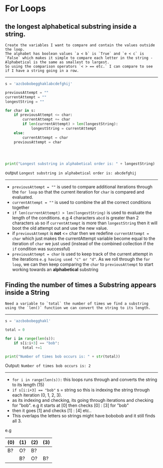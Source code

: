 # For Loops


## the longest alphabetical substring inside a string. 
    Create the variables I want to compare and contain the values outside the loop.
    The alphabet has boolean values `a < b` is `True` and `e < c` is `False` which makes it simple to compare each letter in the string - Alphabetical is the same as smallest to largest.   
    So using the comparison operators `< > == etc.` I can compare to see if I have a string going in a row.

***


```python
s = 'azcbobobegghaklabcdefghij'

previousAttempt = ""
currentAttempt = ""
longestString = ""

for char in s:
    if previousAttempt <= char:
        currentAttempt += char
        if len(currentAttempt) > len(longestString):
            longestString = currentAttempt
    else:
        currentAttempt = char
    previousAttempt = char




print("Longest substring in alphabetical order is: " + longestString)
```

output `Longest substring in alphabetical order is: abcdefghij`

***
 * `previousAttempt = ""` is used to compare additional iterations through the `for loop` so that the current iteration for `char` is compared and evaluated.
 * `currentAttempt = ""` is used to combine the all the correct conditions together
 * `if len(currentAttempt) > len(longestString)` is used to evaluate the length of the conditions. e.g 4 characters `abcd` is greater than 2 characters `ab` so if `currentAttempt` is more than `longestString` then it will boot the old attempt out and use the new value.
 * if `previousAttempt` is **not** <= char then we redefine `currentAttempt = char` which just makes the currentAttempt variable become equal to the iteration of `char` we just used (instead of the combined collection if the `if` condition was successful)
 * `previousAttempt = char` is used to keep track of the current attempt in the iterations `e.g having used "c" or "d"`. As we roll through the `for loop`, we can then keep comparing the `char` to `previousAttempt` to start working towards an **alphabetical** substring


## Finding the number of times a Substring appears inside a String

    Need a variable to `total` the number of times we find a substring
    using the `len()` function we can convert the string to its length.
    
***
```python
s = 'azcbobobegghakl'

total = 0

for i in range(len(s)):
    if s[i:i+3] == "bob":
        total +=1

print("Number of times bob occurs is: " + str(total))
```
Output: `Number of times bob occurs is: 2`
***
* `for i in range(len(s)):` this loops runs through and converts the string to its length (15)
* `if s[i:i+3] == "bob"` s = string so this is indexing the string through each iteration (0, 1, 2, 3). 
* as its indexing and checking, its going through iterations and checking for "bob". e.g it starts at [0] then checks [0] : [3] for "bob"
* then it goes [1] and checks [1] : [4] etc..
* This overlaps the letters so strings might have bobobob and it still finds all 3.

e.g

 (0) |(1)|(2)|(3)
---|---|---|---
B?|O?|B?||
    |B?|O?|B?
